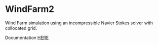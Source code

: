 # WindFarm2
Wind Farm simulation using an incompressible Navier Stokes solver with collocated grid. 

Documentation [HERE](WindFarm_Python_Projection.pdf)
